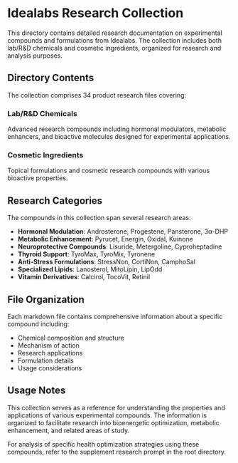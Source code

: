 # Idealabs Research Collection

This directory contains detailed research documentation on experimental compounds and formulations from Idealabs. The collection includes both lab/R&D chemicals and cosmetic ingredients, organized for research and analysis purposes.

## Directory Contents

The collection comprises 34 product research files covering:

### Lab/R&D Chemicals
Advanced research compounds including hormonal modulators, metabolic enhancers, and bioactive molecules designed for experimental applications.

### Cosmetic Ingredients
Topical formulations and cosmetic research compounds with various bioactive properties.

## Research Categories

The compounds in this collection span several research areas:

- **Hormonal Modulation**: Androsterone, Progestene, Pansterone, 3α-DHP
- **Metabolic Enhancement**: Pyrucet, Energin, Oxidal, Kuinone
- **Neuroprotective Compounds**: Lisuride, Metergoline, Cyproheptadine
- **Thyroid Support**: TyroMax, TyroMix, Tyronene
- **Anti-Stress Formulations**: StressNon, CortiNon, CamphoSal
- **Specialized Lipids**: Lanosterol, MitoLipin, LipOdd
- **Vitamin Derivatives**: Calcirol, TocoVit, Retinil

## File Organization

Each markdown file contains comprehensive information about a specific compound including:
- Chemical composition and structure
- Mechanism of action
- Research applications
- Formulation details
- Usage considerations

## Usage Notes

This collection serves as a reference for understanding the properties and applications of various experimental compounds. The information is organized to facilitate research into bioenergetic optimization, metabolic enhancement, and related areas of study.

For analysis of specific health optimization strategies using these compounds, refer to the supplement research prompt in the root directory.